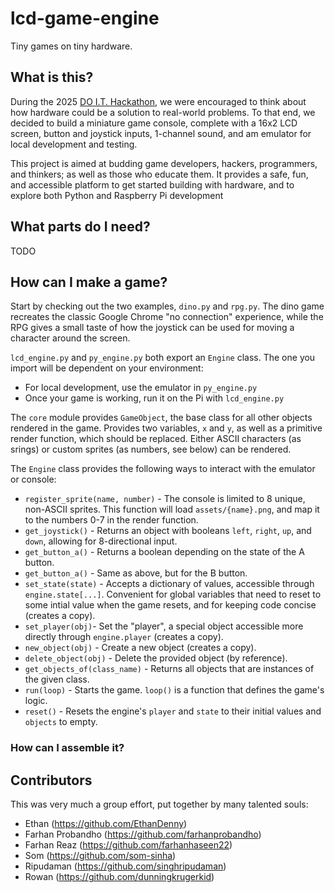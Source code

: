 # lcd-game-engine

Tiny games on tiny hardware.

## What is this?

During the 2025 [DO I.T. Hackathon](https://ecumene.github.io/dontoverthinkit/), we were encouraged to think about how hardware could be a solution to real-world problems. To that end, we decided to build a miniature game console, complete with a 16x2 LCD screen, button and joystick inputs, 1-channel sound, and am emulator for local development and testing.

This project is aimed at budding game developers, hackers, programmers, and thinkers; as well as those who educate them. It provides a safe, fun, and accessible platform to get started building with hardware, and to explore both Python and Raspberry Pi development

## What parts do I need?

TODO

## How can I make a game?

Start by checking out the two examples, `dino.py` and `rpg.py`. The dino game recreates the classic Google Chrome "no connection" experience, while the RPG gives a small taste of how the joystick can be used for moving a character around the screen.

`lcd_engine.py` and `py_engine.py` both export an `Engine` class. The one you import will be dependent on your environment:

- For local development, use the emulator in `py_engine.py`
- Once your game is working, run it on the Pi with `lcd_engine.py`

The `core` module provides `GameObject`, the base class for all other objects rendered in the game. Provides two variables, `x` and `y`, as well as a primitive render function, which should be replaced. Either ASCII characters (as srings) or custom sprites (as numbers, see below) can be rendered.

The `Engine` class provides the following ways to interact with the emulator or console:

- `register_sprite(name, number)` - The console is limited to 8 unique, non-ASCII sprites. This function will load `assets/{name}.png`, and map it to the numbers 0-7 in the render function.
- `get_joystick()` - Returns an object with booleans `left`, `right`, `up`, and `down`, allowing for 8-directional input.
- `get_button_a()` - Returns a boolean depending on the state of the A button.
- `get_button_a()` - Same as above, but for the B button.
- `set_state(state)` - Accepts a dictionary of values, accessible through `engine.state[...]`. Convenient for global variables that need to reset to some intial value when the game resets, and for keeping code concise (creates a copy).
- `set_player(obj)`- Set the "player", a special object accessible more directly through `engine.player` (creates a copy).
- `new_object(obj)` - Create a new object (creates a copy).
- `delete_object(obj)` - Delete the provided object (by reference).
- `get_objects_of(class_name)` - Returns all objects that are instances of the given class.
- `run(loop)` - Starts the game. `loop()` is a function that defines the game's logic.
- `reset()` - Resets the engine's `player` and `state` to their initial values and `objects` to empty.

### How can I assemble it?

## Contributors

This was very much a group effort, put together by many talented souls:

- Ethan (https://github.com/EthanDenny)
- Farhan Probandho (https://github.com/farhanprobandho)
- Farhan Reaz (https://github.com/farhanhaseen22)
- Som (https://github.com/som-sinha)
- Ripudaman (https://github.com/singhripudaman)
- Rowan (https://github.com/dunningkrugerkid)
